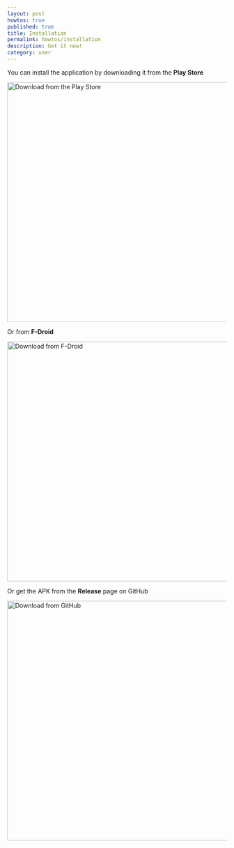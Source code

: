 ```yaml
---
layout: post
howtos: true
published: true
title: Installation
permalink: howtos/installation
description: Get it now!
category: user
---
```

You can install the application by downloading it from the **Play Store**

<a href="https://play.google.com/store/apps/details?id=org.flyve.inventory.agent" target="blank"><img src="https://user-images.githubusercontent.com/663460/26973322-4ddf78a4-4d16-11e7-8b58-4c03b4bc2490.png" alt="Download from the Play Store" width="550px"></a>

Or from **F-Droid**

<a href="https://f-droid.org/packages/org.flyve.inventory.agent/" target="blank"><img src="https://camo.githubusercontent.com/f9574a79e3fe61202392c44e55f0bdab261a9561/68747470733a2f2f662d64726f69642e6f72672f62616467652f6765742d69742d6f6e2e706e67" alt="Download from F-Droid" width="550px"></a>

Or get the APK from the **Release** page on GitHub

<a href="https://github.com/flyve-mdm/android-inventory-agent/releases" target="blank"><img src="https://user-images.githubusercontent.com/663460/26973090-f8fdc986-4d14-11e7-995a-e7c5e79ed925.png" alt="Download from GitHub" width="550px"></a>
